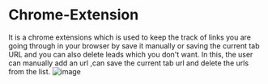 # Chrome-Extension
It is a chrome extensions which is used to keep the track of links you are going through in your browser by save it manually or saving the current tab URL and you can also delete leads which you don't want. In this, the user can manually add an url ,can save the current tab url and delete the urls from the list.
![image](https://github.com/SmritiV23/Leads-Tracker/assets/103731951/bfb04647-7ae1-4217-b06a-72113eecffb1)

